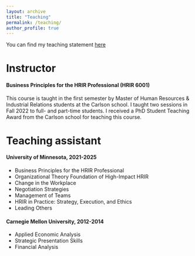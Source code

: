 ```yaml
---
layout: archive
title: "Teaching"
permalink: /teaching/
author_profile: true
---
```


You can find my teaching statement [here](https://drive.google.com/file/d/16pg9YT8ySuLDogEbu0NogtQcc1deUN9j/view?usp=sharing)

# Instructor

#### Business Principles for the HRIR Professional (HRIR 6001)

This course is taught in the first semester by Master of Human Resources & Industrial Relations students at the Carlson school. I taught two sessions in Fall 2022 to full- and part-time students. I received a PhD Student Teaching Award from the Carlson school for teaching this course.

# Teaching assistant
#### University of Minnesota, 2021-2025
- Business Principles for the HRIR Professional
- Organizational Theory Foundation of High-Impact HRIR
- Change in the Workplace
- Negotiation Strategies
- Management of Teams
- HRIR in Practice: Strategy, Execution, and Ethics
- Leading Others

#### Carnegie Mellon University, 2012-2014
- Applied Economic Analysis
- Strategic Presentation Skills
- Financial Analysis

